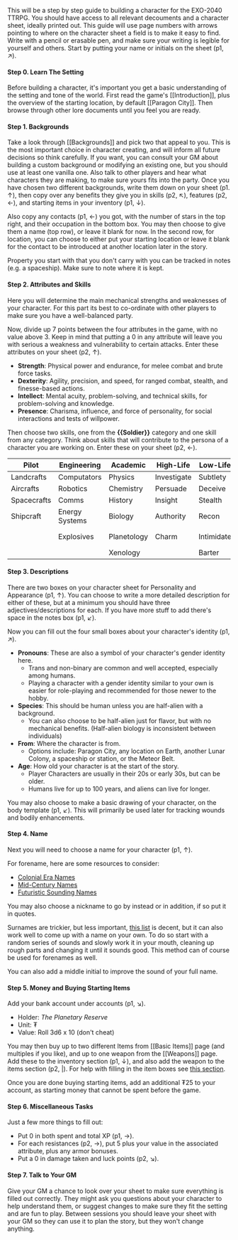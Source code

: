 This will be a step by step guide to building a character for the EXO-2040 TTRPG. You should have access to all relevant decouments and a character sheet, ideally printed out.  This guide will use page numbers with arrows pointing to where on the character sheet a field is to make it easy to find. Write with a pencil or erasable pen, and make sure your writing is legible for yourself and others. Start by putting your name or initials on the sheet (p1, ↗). 
#### Step 0. Learn The Setting
Before building a character, it's important you get a basic understanding of the setting and tone of the world. First read the game's [[Introduction]], plus the overview of the starting location, by default [[Paragon City]]. Then browse through other lore documents until you feel you are ready. 
#### Step 1. Backgrounds
Take a look through [[Backgrounds]] and pick two that appeal to you. This is the most important choice in character creating, and will inform all future decisions so think carefully. If you want, you can consult your GM about building a custom background or modifying an existing one, but you should use at least one vanilla one. Also talk to other players and hear what characters they are making, to make sure yours fits into the party. Once you have chosen two different backgrounds, write them down on your sheet (p1. ↑), then copy over any benefits they give you in skills (p2, ↖), features (p2, ←), and starting items in your inventory (p1, ↓).

Also copy any contacts (p1, ←) you got, with the number of stars in the top right, and their occupation in the bottom box. You may then choose to give them a name (top row), or leave it blank for now. In the second row, for location, you can choose to either put your starting location or leave it blank for the contact to be introduced at another location later in the story.

Property you start with that you don't carry with you can be tracked in notes (e.g. a spaceship). Make sure to note where it is kept.
#### Step 2. Attributes and Skills
Here you will determine the main mechanical strengths and weaknesses of your character. For this part its best to co-ordinate with other players to make sure you have a well-balanced party.

Now, divide up 7 points between the four attributes in the game, with no value above 3.  Keep in mind that putting a 0 in any attribute will leave you with serious a weakness and vulnerability to certain attacks. Enter these attributes on your sheet (p2, ↑). 

- **Strength**: Physical power and endurance, for melee combat and brute force tasks.
- **Dexterity**: Agility, precision, and speed, for ranged combat, stealth, and finesse-based actions.
- **Intellect**: Mental acuity, problem-solving, and technical skills, for problem-solving and knowledge.
- **Presence**: Charisma, influence, and force of personality, for social interactions and tests of willpower.

Then choose two skills, one from the **{{Soldier}}** category and one skill from any category. Think about skills that will contribute to the persona of a character you are working on. Enter these on your sheet (p2, ←).

| Pilot       | Engineering    | Academic    | High-Life   | Low-Life   | Soldier        | Explorer   |
| ----------- | -------------- | ----------- | ----------- | ---------- | -------------- | ---------- |
| Landcrafts  | Computators    | Physics     | Investigate | Subtlety   | Archery        | Medicate   |
| Aircrafts   | Robotics       | Chemistry   | Persuade    | Deceive    | Blades         | Move       |
| Spacecrafts | Comms          | History     | Insight     | Stealth    | Firearms       | *Survival* |
| Shipcraft   | Energy Systems | Biology     | Authority   | Recon      | Energy Weapons | Navigate   |
|             | Explosives     | Planetology | Charm       | Intimidate | Martial Arts   | Track      |
|             |                | Xenology    |             | Barter     |                | Nature     |

#### Step 3. Descriptions
There are two boxes on your character sheet for Personality and Appearance (p1, ↑). You can choose to write a more detailed description for either of these, but at a minimum you should have three adjectives/descriptions for each. If you have more stuff to add there's space in the notes box (p1, ↙).

Now you can fill out the four small boxes about your character's identity (p1, ↗).

- **Pronouns**: These are also a symbol of your character's gender identity here.
	- Trans and non-binary are common and well accepted, especially among humans.
	- Playing a character with a gender identity similar to your own is easier for role-playing and recommended for those newer to the hobby.
- **Species**: This should be human unless you are half-alien with a background.
	- You can also choose to be half-alien just for flavor, but with no mechanical benefits. (Half-alien biology is inconsistent between individuals)
- **From**: Where the character is from.
	- Options include: Paragon City, any location on Earth, another Lunar Colony, a spaceship or station, or the Meteor Belt.
- **Age**: How old your character is at the start of the story.
	- Player Characters are usually in their 20s or early 30s, but can be older.
	- Humans live for up to 100 years, and aliens can live for longer.

You may also choose to make a basic drawing of your character, on the body template (p1, ↙). This will primarily be used later for tracking wounds and bodily enhancements.
#### Step 4. Name
Next you will need to choose a name for your character (p1, ↑).

For forename, here are some resources to consider:
- [Colonial Era Names](https://nameberry.com/list/1031/colonial-names-from-the-1700s)
- [Mid-Century Names](https://nameberry.com/list/426/midcentury-baby-names)
- [Futuristic Sounding Names](https://momlovesbest.com/futuristic-baby-names)

You may also choose a nickname to go by instead or in addition, if so put it in quotes.

Surnames are trickier, but less important, [this list](https://listophile.com/names/last/vintage/) is decent, but it can also work well to come up with a name on your own. To do so start with a random series of sounds and slowly work it in your mouth, cleaning up rough parts and changing it until it sounds good. This method can of course be used for forenames as well.

You can also add a middle initial to improve the sound of your full name.
#### Step 5. Money and Buying Starting Items
Add your bank account under accounts (p1, ↘).
- Holder: *The Planetary Reserve*
- Unit: ₮
- Value: Roll 3d6 x 10 (don't cheat)

You may then buy up to two different Items from [[Basic Items]] page (and multiples if you like), and up to one weapon from the [[Weapons]] page. Add these to the inventory section (p1, ↓), and also add the weapon to the items section (p2, |). For help with filling in the item boxes see [this section](Combat#Weapons).

Once you are done buying starting items, add an additional ₮25 to your account, as starting money that cannot be spent before the game.
#### Step 6. Miscellaneous Tasks
Just a few more things to fill out:
- Put 0 in both spent and total XP (p1, →).
- For each resistances (p2, →), put 5 plus your value in the associated attribute, plus any armor bonuses.
- Put a 0 in damage taken and luck points (p2, ↘).
#### Step 7. Talk to Your GM
Give your GM a chance to look over your sheet to make sure everything is filled out correctly. They might ask you questions about your character to help understand them, or suggest changes to make sure they fit the setting and are fun to play. Between sessions you should leave your sheet with your GM so they can use it to plan the story, but they won't change anything.